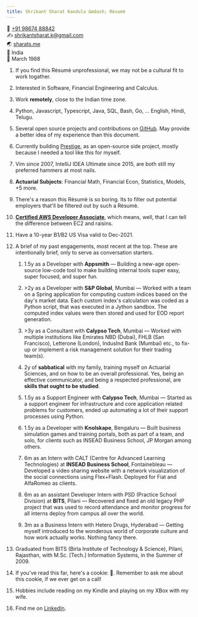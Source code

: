```yaml
---
title: Shrikant Sharat Kandula &mdash; Rèsumè
---
```


🤙 [+91 98674 88842](tel:+919867488842)<br>
✍️ [shrikantsharat.k@gmail.com](mailto:shrikantsharat.k@gmail.com)<br>
🌏 [sharats.me](https://sharats.me)<br>
📍 India<br>
🎂 March 1988

1. If you find this Rèsumè unprofessional, we may not be a cultural fit to work togather.

1. Interested in Software, Financial Engineering and Calculus.

1. Work **remotely**, close to the Indian time zone.

1. Python, Javascript, Typescript, Java, SQL, Bash, Go, … English, Hindi, Telugu.

1. Several open source projects and contributions on [GitHub](/gh). May provide a better idea of my experience than this document.

1. Currently building [Prestige](https://prestigemad.com), as an open-source side project, mostly because I needed a tool like this for myself.

1. Vim since 2007, IntelliJ IDEA Ultimate since 2015, are both still my preferred hammers at most nails.

1. **Actuarial Subjects**: Financial Math, Financial Econ, Statistics, Models, +5 more.

1. There's a reason this Rèsumè is so boring. Its to filter out potential employers that'll be filtered out by such a Rèsumè.

1. [**Certified AWS Developer Associate**](https://www.credly.com/badges/f1c8ec16-3d58-4b1c-90ea-7c1800283ea0), which means, well, that I can tell the difference between EC2 and raisins.

1. Have a 10-year B1/B2 US Visa valid to Dec-2021.

1. A brief of my past engagements, most recent at the top. These are intentionally brief, only to serve as conversation starters.

    1. 1.5y as a Developer with **Appsmith** — Building a new-age open-source low-code tool to make building internal tools super easy, super focused, and super fun.

    1. \>2y as a Developer with **S&P Global**, Mumbai — Worked with a team on a Spring application for computing custom indices based on the day's market data. Each custom index's calculation was coded as a Python script, that was executed in a Jython sandbox. The computed index values were then stored and used for EOD report generation.

    1. \>3y as a Consultant with **Calypso Tech**, Mumbai — Worked with multiple institutions like Emirates NBD (Dubai), FHLB (San Francisco), Letterone (London), IndusInd Bank (Mumbai) etc., to fix-up or implement a risk management solution for their trading team(s).

    1. 2y of **sabbatical** with my family, training myself on Actuarial Sciences, and on how to be an overall professional. Yes, being an effective communicator, and being a respected professional, are **skills that ought to be studied**.

    1. 1.5y as a Support Engineer with **Calypso Tech**, Mumbai — Started as a support engineer for infrastructure and core application related problems for customers, ended up automating a lot of their support processes using Python.

    1. 1.5y as a Developer with **Knolskape**, Bengaluru — Built business simulation games and training portals, both as part of a team, and solo, for clients such as INSEAD Business School, JP Morgan among others.

    1. 6m as an Intern with CALT (Centre for Advanced Learning Technologies) at **INSEAD Business School**, Fontainebleau — Developed a video sharing website with a network visualization of the social connections using Flex+Flash. Deployed for Fiat and AlfaRomeo as clients.

    1. 6m as an assistant Developer Intern with PSD (Practice School Division) at **BITS**, Pilani — Recovered and fixed an old legacy PHP project that was used to record attendance and monitor progress for all interns deploy from campus all over the world.

    1. 3m as a Business Intern with Hetero Drugs, Hyderabad — Getting myself introduced to the wonderous world of corporate culture and how work actually works. Nothing fancy there.

1. Graduated from BITS (Birla Institute of Technology & Science), Pilani, Rajasthan, with M.Sc. [Tech.] Information Systems, in the Summer of 2009.

1. If you've read this far, here's a cookie: 🍪. Remember to ask me about this cookie, if we ever get on a call!

1. Hobbies include reading on my Kindle and playing on my XBox with my wife.

1. Find me on [LinkedIn](/linkedin).
